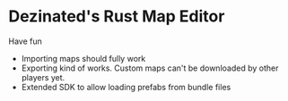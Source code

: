 # Dezinated's Rust Map Editor

Have fun

- Importing maps should fully work
- Exporting kind of works. Custom maps can't be downloaded by other players yet.
- Extended SDK to allow loading prefabs from bundle files